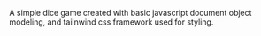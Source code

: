 A simple dice game created with basic javascript document object modeling, and tailnwind css framework used for styling.
